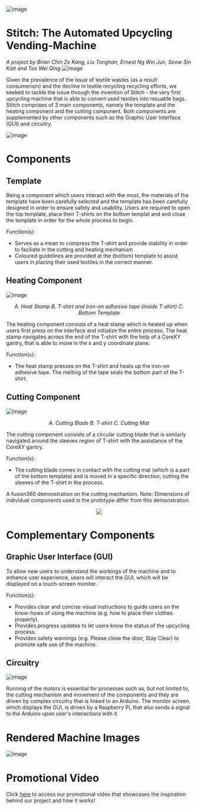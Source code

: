 ![image](https://drive.google.com/uc?export=view&id=1ImsEYp1_qpQ6TA1dcmvALb5xkX21r-rf)
# Stitch: The Automated Upcycling Vending-Machine
<em> A project by Brian Chin Ze Kang, Liu Tonghan, Ernest Ng Wei Jun, Seow Sin Kiat and Teo Wei Qing </em>
![image](https://drive.google.com/uc?export=view&id=1BxBwxRedAa_8VpOhNHcsCQkbxKj03Swj)
<p> Given the prevalence of the issue of textile wastes (as a result consumerism) and the decline in textile recycling recycling efforts, we seeked to tackle the issue through the invention of Stitch - the very first upcycling machine that is able to convert used textiles into resuable bags. Stitch comprises of 3 main components, namely the template and the heating component and the cutting component. Both components are supplemented by other components such as the Graphic User Interface (GUI) and circuitry.</p>

![image](https://drive.google.com/uc?export=view&id=1n_kMT-6icTq0itkbcck8edhSGPB81iOd)
<h1> Components </h1>
<h2> Template </h2>
<p> Being a component which users interact with the most, the materials of the template have been carefully selected and the template has been carefully designed in order to ensure safety and usability. Users are required to open the top template, place their T-shirts on the bottom templat and and close the template in order for the whole process to begin. </p>
<p> Function(s): </p> 
<ul>
  <li> Serves as a mean to compress the T-shirt and provide stability in order to faciliate in the cutting and heating mechanism</li>
  <li> Coloured guidelines are provided at the (bottom) template to assist users in placing their used textiles in the correct manner.</li>
</ul>
<h2> Heating Component </h2>

![image](https://drive.google.com/uc?export=view&id=1YhehEHrBiHNgDJLMtBU_1daBGYJ7FmtU)
<p align = "center"><em> A. Heat Stamp   B. T-shirt and Iron-on adhesive tape (inside T-shirt)   C. Bottom Template</em></p>
<p> The heating component consists of a heat stamp which is heated up when users first press on the interface and initialize the entire process. The heat stamp navigates across the end of the T-shirt with the help of a CoreXY gantry, that is able to move in the x and y coordinate plane.</p>
<p> Function(s): </p> 
<ul>
  <li> The heat stamp presses on the T-shirt and heats up the iron-on adhesive tape. The melting of the tape seals the bottom part of the T-shirt.</li>
</ul>
<h2> Cutting Component </h2>

![image](https://drive.google.com/uc?export=view&id=16TgCo6NQEomHscDqxrPMi_1ta9RFmpU2)

<p align = "center"><em> A. Cutting Blade   B. T-shirt   C. Cutting Mat</em></p>
<p> The cutting component consists of a circular cutting blade that is similarly navigated around the sleeves region of T-shirt with the assistance of the CoreXY gantry.
<p> Function(s): </p> 
<ul>
  <li> The cutting blade comes in contact with the cutting mat (which is a part of the bottom template) and is moved in a specific direction, cutting the sleeves of the T-shirt in the process.</li>
</ul>
A fusion360 demonstration on the cutting mechanism. Note: Dimensions of individual components used in the prototype differ from this demonstration.
<p align = "center">
  <img src="https://drive.google.com/uc?export=view&id=13gT-u9AcO-Po37ijAPjRNDi5tJb9TasK")
</p>
<h1> Complementary Components </h1>
<h2> Graphic User Interface (GUI) </h2>
<p> To allow new users to understand the workings of the machine and to enhance user experience, users will interact the GUI, which will be displayed on a touch-screen monitor. </p>
<p> Function(s): </p> 
<ul>
  <li> Provides clear and concise visual instructions to guide users on the know-hows of using the machine (e.g. how to place their clothes properly).</li>
  <li> Provides progress updates to let users know the status of the upcycling process.</li>
  <li> Provides safety warnings (e.g. Please close the door, Stay Clear) to promote safe use of the machine.</li>
</ul>
<h2> Circuitry </h2>

![image](https://drive.google.com/uc?export=view&id=1MpHRUqCPWpuPNtmx6fPIVL0_ZhADXN1m)

<p> Running of the motors is essential for processes such as, but not limited to, the cutting mechanism and movement of the components and they are driven by complex circuitry that is linked to an Arduino. The monitor screen, which displays the GUI, is driven by a Raspberry Pi, that also sends a signal to the Arduino upon user's interactions with it. </p>

<h1> Rendered Machine Images</h1>

![image](https://drive.google.com/uc?export=view&id=1kMghsgw5eNZwSIQWRqALCMxV_T8VrhGI)

<h1> Promotional Video </h1>
<p> Click <a href ="https://vimeo.com/704222319"> here</a> to access our promotional video that showcases the inspiration behind our project and how it works! </p>
